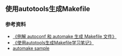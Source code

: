 ## 使用autotools生成Makefile





### 参考资料

+ [《例解 autoconf 和 automake 生成 Makefile 文件》](https://www.ibm.com/developerworks/cn/linux/l-makefile/)
+ [《使用autotools生成Makefile学习笔记》](https://geesun.github.io/posts/2015/02/autotool.html)
+ [automake sample](https://github.com/raywill/automake)

